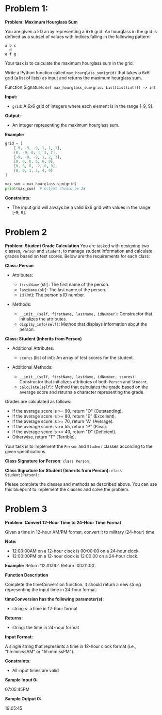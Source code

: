 # Problem 1:
**Problem: Maximum Hourglass Sum**

You are given a 2D array representing a 6x6 grid. An hourglass in the grid is defined as a subset of values with indices falling in the following pattern:

```
a b c
  d
e f g
```

Your task is to calculate the maximum hourglass sum in the grid.

Write a Python function called `max_hourglass_sum(grid)` that takes a 6x6 grid (a list of lists) as input and returns the maximum hourglass sum.

Function Signature: `def max_hourglass_sum(grid: List[List[int]]) -> int`

**Input:**

- `grid`: A 6x6 grid of integers where each element is in the range [-9, 9].

**Output:**

- An integer representing the maximum hourglass sum.

**Example:**

```python
grid = [
    [-9, -9, -9, 1, 1, 1],
    [0, -9, 0, 4, 3, 2],
    [-9, -9, -9, 1, 2, 3],
    [0, 0, 8, 6, 6, 0],
    [0, 0, 0, -2, 0, 0],
    [0, 0, 1, 2, 4, 0]
]

max_sum = max_hourglass_sum(grid)
print(max_sum)  # Output should be 28
```

**Constraints:**

- The input grid will always be a valid 6x6 grid with values in the range [-9, 9].

# Problem 2
**Problem: Student Grade Calculation**
You are tasked with designing two classes, `Person` and `Student`, to manage student information and calculate grades based on test scores. Below are the requirements for each class:

**Class: Person**

- Attributes:
  - `firstName` (str): The first name of the person.
  - `lastName` (str): The last name of the person.
  - `id` (int): The person's ID number.
  
- Methods:
  - `__init__(self, firstName, lastName, idNumber)`: Constructor that initializes the attributes.
  - `display_info(self)`: Method that displays information about the person.

**Class: Student (Inherits from Person)**

- Additional Attributes:
  - `scores` (list of int): An array of test scores for the student.
  
- Additional Methods:
  - `__init__(self, firstName, lastName, idNumber, scores)`: Constructor that initializes attributes of both `Person` and `Student`.
  - `calculate(self)`: Method that calculates the grade based on the average score and returns a character representing the grade.
  
Grades are calculated as follows:
- If the average score is >= 90, return "O" (Outstanding).
- If the average score is >= 80, return "E" (Excellent).
- If the average score is >= 70, return "A" (Average).
- If the average score is >= 55, return "P" (Pass).
- If the average score is >= 40, return "D" (Deficient).
- Otherwise, return "T" (Terrible).

Your task is to implement the `Person` and `Student` classes according to the given specifications.

**Class Signature for Person:** `class Person:`

**Class Signature for Student (Inherits from Person):** `class Student(Person):`

Please complete the classes and methods as described above. You can use this blueprint to implement the classes and solve the problem.

# Problem 3
**Problem: Convert 12-Hour Time to 24-Hour Time Format**

Given a time in 12-hour AM/PM format, convert it to military (24-hour) time.

**Note:**
- 12:00:00AM on a 12-hour clock is 00:00:00 on a 24-hour clock.
- 12:00:00PM on a 12-hour clock is 12:00:00 on a 24-hour clock.

**Example:**
Return '12:01:00'.
Return '00:01:00'.

**Function Description**

Complete the timeConversion function. It should return a new string representing the input time in 24-hour format.

**timeConversion has the following parameter(s):**

- string s: a time in 12-hour format

**Returns:**

- string: the time in 24-hour format

**Input Format:**

A single string that represents a time in 12-hour clock format (i.e., "hh:mm:ssAM" or "hh:mm:ssPM").

**Constraints:**

- All input times are valid

**Sample Input 0:**

07:05:45PM

**Sample Output 0:**

19:05:45
```
